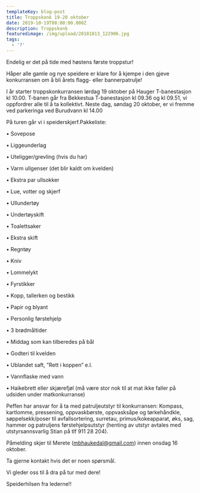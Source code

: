 ```yaml
---
templateKey: blog-post
title: Troppskonk 19-20 oktober
date: 2019-10-19T08:00:00.000Z
description: Troppskonk
featuredimage: /img/upload/20181013_122906.jpg
tags:
  - '?'
---
```

Endelig er det på tide med høstens første troppstur!

Håper alle gamle og nye speidere er klare for å kjempe i den gjeve konkurransen om å bli årets flagg- eller bannerpatrulje! 

I år starter troppskonkurransen lørdag 19 oktober på Hauger T-banestasjon kl 10.00. T-banen går fra Bekkestua T-banestasjon kl 09.36 og kl 09.51, vi oppfordrer alle til å ta kollektivt. Neste dag, søndag 20 oktober, er vi fremme ved parkeringa ved Burudvann kl 14.00

På turen går vi i speiderskjerf.Pakkeliste:

• Sovepose

• Liggeunderlag

• Uteligger/grevling (hvis du har)

• Varm ullgenser (det blir kaldt om kvelden)

• Ekstra par ullsokker

• Lue, votter og skjerf

• Ullundertøy

• Undertøyskift

• Toalettsaker

• Ekstra skift

• Regntøy

• Kniv

• Lommelykt

• Fyrstikker

• Kopp, tallerken og bestikk

• Papir og blyant

• Personlig førstehjelp

• 3 brødmåltider

• Middag som kan tilberedes på bål

• Godteri til kvelden

• Ublandet saft, ”Rett i koppen” e.l.

• Vannflaske med vann

• Haikebrett eller skjærefjøl (må være stor nok til at mat ikke faller på udsiden under matkonkurranse) 

Peffen har ansvar for å ta med patruljeutstyr til konkurransen: Kompass, kartlomme, pressening, oppvaskbørste, oppvasksåpe og tørkehåndkle, søppelsekk/poser til avfallsortering, surretau, primus/kokeapparat, øks, sag, hammer og patruljens førstehjelpsutstyr (henting av utstyr avtales med utstyrsannsvarlig Stian på tlf 911 28 204).

Påmelding skjer til Merete (mbhaukedal@gmail.com) innen onsdag 16 oktober. 

Ta gjerne kontakt hvis det er noen spørsmål.

Vi gleder oss til å dra på tur med dere!

Speiderhilsen fra lederne!!

